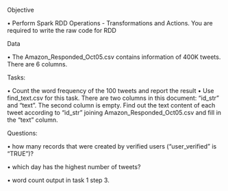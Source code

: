 Objective

• Perform Spark RDD Operations - Transformations and Actions. You are required to write the raw code for RDD

Data

• The Amazon_Responded_Oct05.csv contains information of 400K tweets. There are 6 columns.

Tasks:

• Count the word frequency of the 100 tweets and report the result
• Use find_text.csv for this task. There are two columns in this document: “id_str” and “text”. The second column is empty. Find out the text content of each tweet according to “id_str” joining Amazon_Responded_Oct05.csv and fill in the “text” column.

Questions:

• how many records that were created by verified users (“user_verified” is “TRUE”)?

• which day has the highest number of tweets?

• word count output in task 1 step 3.
